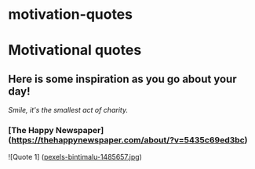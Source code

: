 # motivation-quotes
# **Motivational quotes**
## Here is some inspiration as you go about your day!
*Smile, it's the smallest act of charity.*
### [The Happy Newspaper] (https://thehappynewspaper.com/about/?v=5435c69ed3bc)
![Quote 1] ([pexels-bintimalu-1485657.jpg](https://github.com/learnwithmr/motivation-quotes/blob/210bddc7d42952ae39ab85eec0ba1f0f6d52a0a6/pexels-bintimalu-1485657.jpg))
